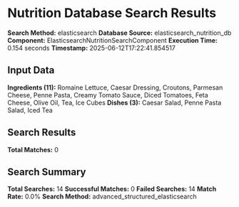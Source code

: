 # Nutrition Database Search Results

**Search Method:** elasticsearch
**Database Source:** elasticsearch_nutrition_db
**Component:** ElasticsearchNutritionSearchComponent
**Execution Time:** 0.154 seconds
**Timestamp:** 2025-06-12T17:22:41.854517

## Input Data
**Ingredients (11):** Romaine Lettuce, Caesar Dressing, Croutons, Parmesan Cheese, Penne Pasta, Creamy Tomato Sauce, Diced Tomatoes, Feta Cheese, Olive Oil, Tea, Ice Cubes
**Dishes (3):** Caesar Salad, Penne Pasta Salad, Iced Tea

## Search Results
**Total Matches:** 0

## Search Summary
**Total Searches:** 14
**Successful Matches:** 0
**Failed Searches:** 14
**Match Rate:** 0.0%
**Search Method:** advanced_structured_elasticsearch
